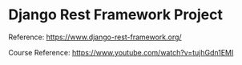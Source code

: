 # Django Rest Framework Project

Reference: <https://www.django-rest-framework.org/>

Course Reference: <https://www.youtube.com/watch?v=tujhGdn1EMI>
